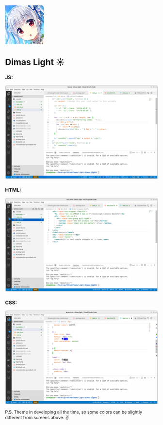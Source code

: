 ![logo](logo.png)

# Dimas Light ☀️

### JS:

![JS](./examples/v1/screenshots/js.png)

### HTML:

![HTML](./examples/v1/screenshots/html.png)

### CSS:

![CSS](./examples/v1/screenshots/css.png)

P.S. Theme in developing all the time, so some colors can be slightly different from screens above. ✌️
